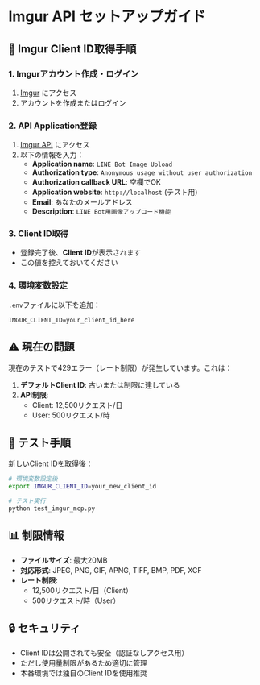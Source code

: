 # Imgur API セットアップガイド

## 🔧 Imgur Client ID取得手順

### 1. Imgurアカウント作成・ログイン
1. [Imgur](https://imgur.com) にアクセス
2. アカウントを作成またはログイン

### 2. API Application登録
1. [Imgur API](https://api.imgur.com/oauth2/addclient) にアクセス
2. 以下の情報を入力：
   - **Application name**: `LINE Bot Image Upload`
   - **Authorization type**: `Anonymous usage without user authorization`
   - **Authorization callback URL**: 空欄でOK
   - **Application website**: `http://localhost` (テスト用)
   - **Email**: あなたのメールアドレス
   - **Description**: `LINE Bot用画像アップロード機能`

### 3. Client ID取得
- 登録完了後、**Client ID**が表示されます
- この値を控えておいてください

### 4. 環境変数設定
`.env`ファイルに以下を追加：
```
IMGUR_CLIENT_ID=your_client_id_here
```

## ⚠️ 現在の問題

現在のテストで429エラー（レート制限）が発生しています。これは：

1. **デフォルトClient ID**: 古いまたは制限に達している
2. **API制限**: 
   - Client: 12,500リクエスト/日
   - User: 500リクエスト/時

## 🧪 テスト手順

新しいClient IDを取得後：

```bash
# 環境変数設定後
export IMGUR_CLIENT_ID=your_new_client_id

# テスト実行
python test_imgur_mcp.py
```

## 📊 制限情報

- **ファイルサイズ**: 最大20MB
- **対応形式**: JPEG, PNG, GIF, APNG, TIFF, BMP, PDF, XCF
- **レート制限**: 
  - 12,500リクエスト/日（Client）
  - 500リクエスト/時（User）

## 🔒 セキュリティ

- Client IDは公開されても安全（認証なしアクセス用）
- ただし使用量制限があるため適切に管理
- 本番環境では独自のClient IDを使用推奨